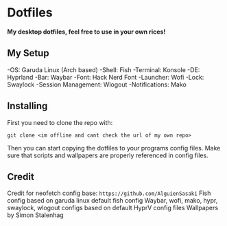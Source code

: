 # Dotfiles

**My desktop dotfiles, feel free to use in your own rices!**


## My Setup

-OS: Garuda Linux (Arch based)
-Shell: Fish
-Terminal: Konsole
-DE: Hyprland
-Bar: Waybar
-Font: Hack Nerd Font
-Launcher: Wofi
-Lock: Swaylock
-Session Management: Wlogout
-Notifications: Mako


## Installing

First you need to clone the repo with:
```
git clone <im offline and cant check the url of my own repo>
```

Then you can start copying the dotfiles to your programs config files.
Make sure that scripts and wallpapers are properly referenced in config files. 


## Credit

Credit for neofetch config base: `https://github.com/AlguienSasaki`
Fish config based on garuda linux default fish config
Waybar, wofi, mako, hypr, swaylock, wlogout configs based on default HyprV config files
Wallpapers by Simon Stalenhag
